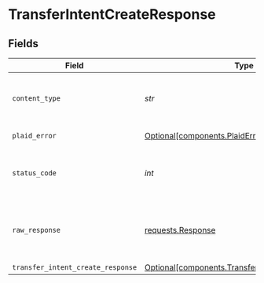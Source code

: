 # TransferIntentCreateResponse


## Fields

| Field                                                                                                        | Type                                                                                                         | Required                                                                                                     | Description                                                                                                  |
| ------------------------------------------------------------------------------------------------------------ | ------------------------------------------------------------------------------------------------------------ | ------------------------------------------------------------------------------------------------------------ | ------------------------------------------------------------------------------------------------------------ |
| `content_type`                                                                                               | *str*                                                                                                        | :heavy_check_mark:                                                                                           | HTTP response content type for this operation                                                                |
| `plaid_error`                                                                                                | [Optional[components.PlaidError]](../../models/components/plaiderror.md)                                     | :heavy_minus_sign:                                                                                           | Error response                                                                                               |
| `status_code`                                                                                                | *int*                                                                                                        | :heavy_check_mark:                                                                                           | HTTP response status code for this operation                                                                 |
| `raw_response`                                                                                               | [requests.Response](https://requests.readthedocs.io/en/latest/api/#requests.Response)                        | :heavy_minus_sign:                                                                                           | Raw HTTP response; suitable for custom response parsing                                                      |
| `transfer_intent_create_response`                                                                            | [Optional[components.TransferIntentCreateResponse]](../../models/components/transferintentcreateresponse.md) | :heavy_minus_sign:                                                                                           | OK                                                                                                           |